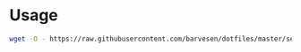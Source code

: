 Usage
=====

```bash
wget -O - https://raw.githubusercontent.com/barvesen/dotfiles/master/setup.sh | bash
```